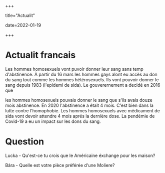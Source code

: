 +++

title="Actualit"

date=2022-01-19

+++

# Actualit francais

Les hommes homosexuels vont puvoir donner leur sang sans temp d'abstinence. À partir du 16 mars les hommes gays alont eu accès au don du sang tout comme les hommes hétérosexuels. Ils vont pouvoir donner le sang depuis 1983 (l'epidemi de sida). Le gouverernement a decidé en 2016 que 

les hommes homosexuels pouvais donner le sang que s'ils avais douze mois abstinence. En 2020 l'abstinence a était 4 mois. C'est bien dans la lutte contre l'homophobie. Les hommes homosexuels avec médicament de sida vont devoir attendre 4 mois aprés la dernière dose. La pendémie de Covid-19 a eu un impact sur les dons du sang.



# Question

Lucka - Qu'est-ce tu crois que le Américaine éxchange pour les maison?

Bára - Quelle est votre pièce préférée d'une Moliere?
